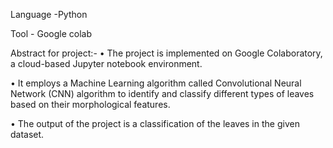 Language -Python

Tool - Google colab


Abstract for project:-
• The project is implemented on Google Colaboratory, a cloud-based Jupyter notebook environment.

• It employs a Machine Learning algorithm called Convolutional Neural Network (CNN) algorithm to identify and classify
 different types of leaves based on their morphological features.
 
 • The output of the project is a classification of the leaves in the given dataset.

